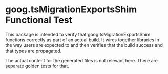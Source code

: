 # goog.tsMigrationExportsShim Functional Test

This package is intended to verify that goog.tsMigrationExportsShim functions
correctly as part of an actual build. It wires together libraries in the way
users are expected to and then verifies that the build success and that types
are propagated.

The actual content for the generated files is not relevant here. There are
separate golden tests for that.
